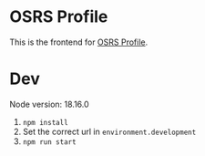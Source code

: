 # OSRS Profile

This is the frontend for [OSRS Profile](https://osrsprofile.com).

# Dev

Node version: 18.16.0

1. `npm install`
2. Set the correct url in `environment.development`
3. `npm run start`
